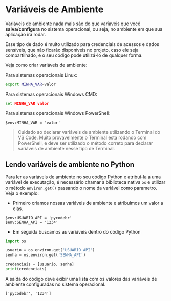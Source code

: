 # Variáveis de Ambiente
Variáveis de ambiente nada mais são do que varíaveis que você **salva/configura** no sistema operacional, ou seja, no ambiente em que sua aplicação irá rodar.

Esse tipo de dado é muito utilizado para credenciais de acessos e dados sensíveis, que não ficarão disponíveis no projeto, caso ele seja compartilhado, e o seu código pode utilizá-lo de qualquer forma.

Veja como criar variáveis de ambiente:

Para sistemas operacionais Linux:
```bash
export MINHA_VAR=valor 
```

Para sistemas operacionais Windows CMD:
```bat
set MINHA_VAR valor
```

Para sistemas operacionais Windows PowerShell:
```pwsh
$env:MINHA_VAR = 'valor'
```

> Cuidado ao declarar variáveis de ambiente utilizando o Terminal do VS Code. Muito provavelmente o Terminal esta rodando com PowerShell, e deve ser utilizado o método correto para declarar variáveis de ambiente nesse tipo de Terminal.

## Lendo variáveis de ambiente no Python
Para ler as variáveis de ambiente no seu código Python e atribuí-la a uma variável de executação, é necessário chamar a biblioteca nativa `os` e utilizar o método `environ.get()` passando o nome da variável como parametro. Veja o exemplo:

- Primeiro criamos nossas variáveis de ambiente e atribuímos um valor a elas.
```pwsh
$env:USUARIO_API = 'pycodebr'
$env:SENHA_API = '1234'
```

- Em seguida buscamos as variáveis dentro do código Python
```python
import os

usuario = os.environ.get('USUARIO_API')
senha = os.environ.get('SENHA_API')

credenciais = [usuario, senha]
print(credenciais)
```
A saída do código deve exibir uma lista com os valores das variáveis de ambiente configuradas no sistema operacional.

```plain text
['pycodebr', '1234']
```
